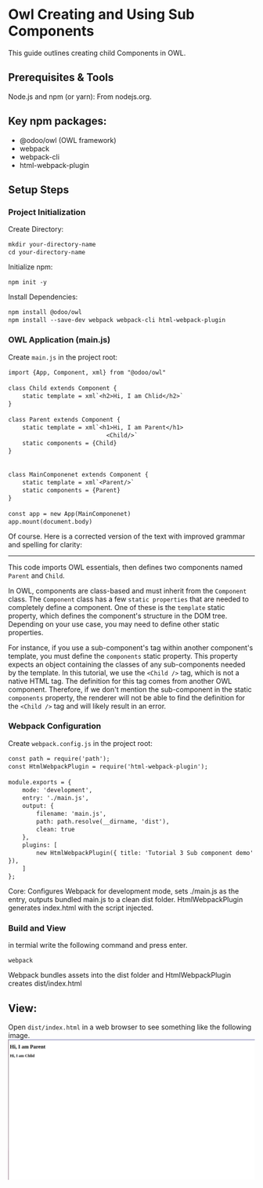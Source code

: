 # Owl Creating and Using Sub Components

This guide outlines creating child Components in OWL.

## Prerequisites & Tools
Node.js and npm (or yarn): From nodejs.org.

## Key npm packages:
- @odoo/owl (OWL framework)
- webpack
- webpack-cli
- html-webpack-plugin

## Setup Steps

### Project Initialization

Create Directory:
```
mkdir your-directory-name
cd your-directory-name
```

Initialize npm:
```
npm init -y
```
Install Dependencies:
```
npm install @odoo/owl
npm install --save-dev webpack webpack-cli html-webpack-plugin
```

### OWL Application (main.js)

Create `main.js` in the project root:
```
import {App, Component, xml} from "@odoo/owl"

class Child extends Component {
    static template = xml`<h2>Hi, I am Chlid</h2>`
}

class Parent extends Component {
    static template = xml`<h1>Hi, I am Parent</h1>
                            <Child/>`
    static components = {Child}
}


class MainComponenet extends Component {
    static template = xml`<Parent/>`
    static components = {Parent}
}

const app = new App(MainComponenet)
app.mount(document.body)
```
Of course. Here is a corrected version of the text with improved grammar and spelling for clarity:

---

This code imports OWL essentials, then defines two components named `Parent` and `Child`.

In OWL, components are class-based and must inherit from the `Component` class. The `Component` class has a few `static properties` that are needed to completely define a component. One of these is the `template` static property, which defines the component's structure in the DOM tree. Depending on your use case, you may need to define other static properties.

For instance, if you use a sub-component's tag within another component's template, you must define the `components` static property. This property expects an object containing the classes of any sub-components needed by the template. In this tutorial, we use the `<Child />` tag, which is not a native HTML tag. The definition for this tag comes from another OWL component. Therefore, if we don't mention the sub-component in the static `components` property, the renderer will not be able to find the definition for the `<Child />` tag and will likely result in an error.

### Webpack Configuration

Create `webpack.config.js` in the project root:
```
const path = require('path');
const HtmlWebpackPlugin = require('html-webpack-plugin');

module.exports = {
    mode: 'development',
    entry: './main.js',
    output: {
        filename: 'main.js',
        path: path.resolve(__dirname, 'dist'),
        clean: true
    },
    plugins: [
        new HtmlWebpackPlugin({ title: 'Tutorial 3 Sub component demo' }),
    ]
};
```
Core: Configures Webpack for development mode, sets ./main.js as the entry, outputs bundled main.js to a clean dist folder. HtmlWebpackPlugin generates index.html with the script injected.

### Build and View

in termial write the following command and press enter.
```
webpack
```

Webpack bundles assets into the dist folder and HtmlWebpackPlugin creates dist/index.html

## View:
Open `dist/index.html` in a web browser to see something like the following image.
![Tutorial 3 Demo](./../misc/demo-tutorial-3.png)